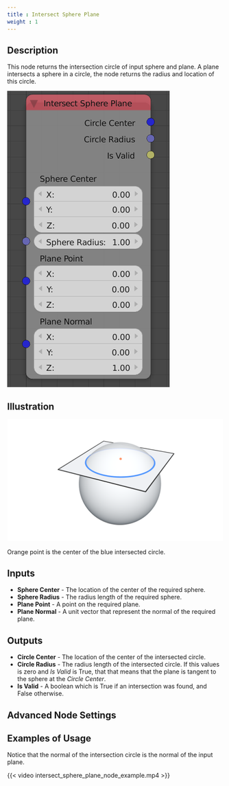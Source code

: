 ```yaml
---
title : Intersect Sphere Plane
weight : 1
---
```


## Description

This node returns the intersection circle of input sphere and plane. A
plane intersects a sphere in a circle, the node returns the radius and
location of this circle.

![image](intersect_sphere_plane_node.png)

## Illustration

![image](intersect_sphere_plane_node_illustration.png)

Orange point is the center of the blue intersected circle.

## Inputs

  - **Sphere Center** - The location of the center of the required
    sphere.
  - **Sphere Radius** - The radius length of the required sphere.
  - **Plane Point** - A point on the required plane.
  - **Plane Normal** - A unit vector that represent the normal of the
    required plane.

## Outputs

  - **Circle Center** - The location of the center of the intersected
    circle.
  - **Circle Radius** - The radius length of the intersected circle. If
    this values is zero and *Is Valid* is True, that that means that the
    plane is tangent to the sphere at the *Circle Center*.
  - **Is Valid** - A boolean which is True if an intersection was found,
    and False otherwise.

## Advanced Node Settings

## Examples of Usage

Notice that the normal of the intersection circle is the normal of the
input plane.

{{< video intersect_sphere_plane_node_example.mp4 >}}
